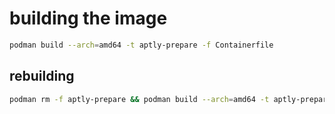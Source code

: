 # building the image

```sh
podman build --arch=amd64 -t aptly-prepare -f Containerfile
```

## rebuilding

```sh
podman rm -f aptly-prepare && podman build --arch=amd64 -t aptly-prepare -f Containerfile && podman run -d --name aptly-prepare aptly-prepare && podman exec -it aptly-prepare bash
```
